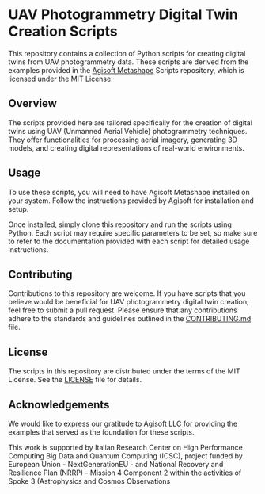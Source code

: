 # UAV Photogrammetry Digital Twin Creation Scripts

This repository contains a collection of Python scripts for creating digital twins from UAV photogrammetry data. These scripts are derived from the examples provided in the [Agisoft Metashape](https://www.agisoft.com/) Scripts repository, which is licensed under the MIT License.

## Overview

The scripts provided here are tailored specifically for the creation of digital twins using UAV (Unmanned Aerial Vehicle) photogrammetry techniques. They offer functionalities for processing aerial imagery, generating 3D models, and creating digital representations of real-world environments.

## Usage

To use these scripts, you will need to have Agisoft Metashape installed on your system. Follow the instructions provided by Agisoft for installation and setup.

Once installed, simply clone this repository and run the scripts using Python. Each script may require specific parameters to be set, so make sure to refer to the documentation provided with each script for detailed usage instructions.

## Contributing

Contributions to this repository are welcome. If you have scripts that you believe would be beneficial for UAV photogrammetry digital twin creation, feel free to submit a pull request. Please ensure that any contributions adhere to the standards and guidelines outlined in the [CONTRIBUTING.md](CONTRIBUTING.md) file.

## License

The scripts in this repository are distributed under the terms of the MIT License. See the [LICENSE](LICENSE) file for details.

## Acknowledgements

We would like to express our gratitude to Agisoft LLC for providing the examples that served as the foundation for these scripts.

This work is supported by Italian Research Center on High Performance Computing Big Data and Quantum Computing (ICSC), project funded by European Union - NextGenerationEU - and National Recovery and Resilience Plan (NRRP) - Mission 4 Component 2 within the activities of Spoke 3 (Astrophysics and Cosmos Observations
